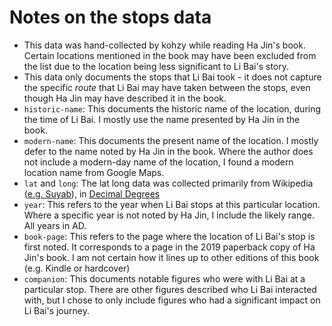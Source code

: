 # Notes on the stops data

* This data was hand-collected by kohzy while reading Ha Jin's book. Certain locations mentioned in the book may have been excluded from the list due to the location being less significant to Li Bai's story.
* This data only documents the stops that Li Bai took - it does not capture the specific *route* that Li Bai may have taken between the stops, even though Ha Jin may have described it in the book.
* `historic-name`: This documents the historic name of the location, during the time of Li Bai. I mostly use the name presented by Ha Jin in the book.
* `modern-name`: This documents the present name of the location. I mostly defer to the name noted by Ha Jin in the book. Where the author does not include a modern-day name of the location, I found a modern location name from Google Maps.
* `lat` and `long`: The lat long data was collected primarily from Wikipedia ([e.g. Suyab](https://tools.wmflabs.org/geohack/geohack.php?pagename=Suyab&params=42_48_18.8_N_75_11_59.6_E_type:landmark)), in [Decimal Degrees](https://en.wikipedia.org/wiki/Decimal_degrees)
* `year`: This refers to the year when Li Bai stops at this particular location. Where a specific year is not noted by Ha Jin, I include the likely range. All years in AD.
* `book-page`: This refers to the page where the location of Li Bai's stop is first noted. It corresponds to a page in the 2019 paperback copy of Ha Jin's book. I am not certain how it lines up to other editions of this book (e.g. Kindle or hardcover)
* `companion`: This documents notable figures who were with Li Bai at a particular stop. There are other figures described who Li Bai interacted with, but I chose to only include figures who had a significant impact on Li Bai's journey.